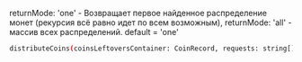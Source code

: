returnMode: 'one' - Возвращает первое найденное распределение монет (рекурсия всё равно идет по всем возможным), returnMode: 'all' - массив всех распределений.
default = 'one'
```bash
distributeCoins(coinsLeftoversContainer: CoinRecord, requests: string[], returnMode: ReturnMode = 'one'): string[][] | string[] | null
```
